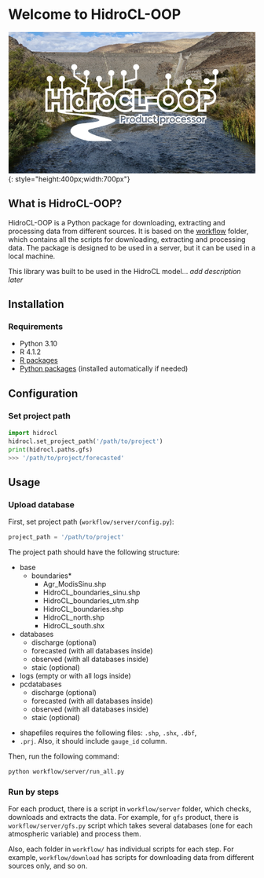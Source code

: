 # Welcome to HidroCL-OOP

![](assets/logo_fondo.png){: style="height:400px;width:700px"}

## What is HidroCL-OOP?

HidroCL-OOP is a Python package for downloading, extracting and
processing data from different sources. It is based on the
[workflow](workflow/) folder, which contains all the scripts for
downloading, extracting and processing data. The package is
designed to be used in a server, but it can be used in a local
machine.

This library was built to be used in the HidroCL model... *add description later*

## Installation

### Requirements

 - Python 3.10
 - R 4.1.2
 - [R packages](../../README.md)
 - [Python packages](../../requirements.txt) (installed automatically if needed)

## Configuration

### Set project path

````python
import hidrocl
hidrocl.set_project_path('/path/to/project')
print(hidrocl.paths.gfs)
>>> '/path/to/project/forecasted'
````

## Usage

### Upload database

First, set project path (`workflow/server/config.py`):

````python
project_path = '/path/to/project'
````

The project path should have the following structure:

 - base
   - boundaries*
     - Agr_ModisSinu.shp
     - HidroCL_boundaries_sinu.shp
     - HidroCL_boundaries_utm.shp
     - HidroCL_boundaries.shp
     - HidroCL_north.shp
     - HidroCL_south.shx
 - databases
   - discharge (optional)
   - forecasted (with all databases inside)
   - observed (with all databases inside)
   - staic (optional)
 - logs (empty or with all logs inside)
 - pcdatabases
   - discharge (optional)
   - forecasted (with all databases inside)
   - observed (with all databases inside)
   - staic (optional)

* shapefiles requires the following files: `.shp`, `.shx`, `.dbf`,
* `.prj`. Also, it should include `gauge_id` column.
 
Then, run the following command:

````bash
python workflow/server/run_all.py
````

### Run by steps

For each product, there is a script in `workflow/server` folder,
which checks, downloads and extracts the data. For example, for
`gfs` product, there is `workflow/server/gfs.py` script which
takes several databases (one for each atmospheric variable) and
process them.

Also, each folder in `workflow/` has individual scripts for each
step. For example, `workflow/download` has scripts for downloading
data from different sources only, and so on.